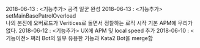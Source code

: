 2018-06-13 : <기능추가>
				공격 일꾼 완성
2018-06-13 : <기능추가>
				setMainBasePatrolOverload	
				나의 본진에 오버로드가 Veritices로 돌면서 정찰하는 로직 시작
				기본 APM에 무리가 없다.
2018-06-12 : <기능추가>
				UX에 APM 및 local speed 추가
2018-06-10 : <기능이전>
				쩌러 Bot의 일부 유용한 기능과 Kata2 Bot을 merge함